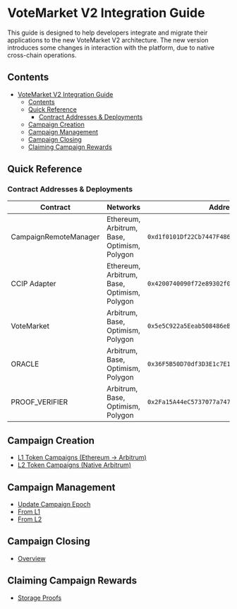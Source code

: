 # VoteMarket V2 Integration Guide

This guide is designed to help developers integrate and migrate their applications to the new VoteMarket V2 architecture. The new version introduces some changes in interaction with the platform, due to native cross-chain operations.

## Contents

- [VoteMarket V2 Integration Guide](#votemarket-v2-integration-guide)
  - [Contents](#contents)
  - [Quick Reference](#quick-reference)
    - [Contract Addresses \& Deployments](#contract-addresses--deployments)
  - [Campaign Creation](#campaign-creation)
  - [Campaign Management](#campaign-management)
  - [Campaign Closing](#campaign-closing)
  - [Claiming Campaign Rewards](#claiming-campaign-rewards)

## Quick Reference

### Contract Addresses & Deployments

| Contract              | Networks                                    | Address                                    |
|----------------------|---------------------------------------------|--------------------------------------------| 
| CampaignRemoteManager| Ethereum, Arbitrum, Base, Optimism, Polygon | `0xd1f0101Df22Cb7447F486Da5784237AB7a55eB4e` |
| CCIP Adapter         | Ethereum, Arbitrum, Base, Optimism, Polygon | `0x4200740090f72e89302f001da5860000007d7ea7` |
| VoteMarket           | Arbitrum, Base, Optimism, Polygon          | `0x5e5C922a5Eeab508486eB906ebE7bDFFB05D81e5` |
| ORACLE               | Arbitrum, Base, Optimism, Polygon          | `0x36F5B50D70df3D3E1c7E1BAf06c32119408Ef7D8` |
| PROOF_VERIFIER       | Arbitrum, Base, Optimism, Polygon          | `0x2Fa15A44eC5737077a747ed93e4eBD5b4960a465` |

## Campaign Creation

- [L1 Token Campaigns (Ethereum → Arbitrum)](guides/campaign_creation.md#l1-token-campaigns-ethereum-arbitrum)
- [L2 Token Campaigns (Native Arbitrum)](guides/campaign_creation.md#l2-token-campaigns-native-arbitrum)

## Campaign Management

- [Update Campaign Epoch](guides/campaign_management.md#update-campaign-epoch)
- [From L1](guides/campaign_management.md#from-l1)
- [From L2](guides/campaign_management.md#from-l2)

## Campaign Closing

- [Overview](guides/campaign_management.md#campaign-closing)

## Claiming Campaign Rewards

- [Storage Proofs](guides/claiming_rewards.md#storage-proofs)